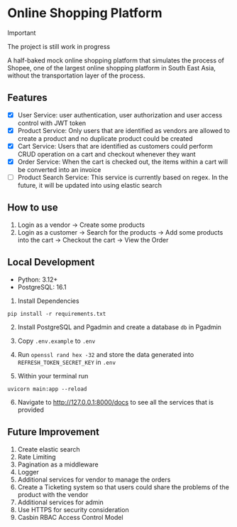 # Online Shopping Platform

> [!IMPORTANT]
> The project is still work in progress

A half-baked mock online shopping platform that simulates the process of Shopee, one of the largest online shopping platform in South East Asia, without the transportation layer of the process.

## Features

- [x] User Service: user authentication, user authorization and user access control with JWT token
- [x] Product Service: Only users that are identified as vendors are allowed to create a product and no duplicate product could be created
- [x] Cart Service: Users that are identified as customers could perform CRUD operation on a cart and checkout whenever they want
- [x] Order Service: When the cart is checked out, the items within a cart will be converted into an invoice
- [ ] Product Search Service: This service is currently based on regex. In the future, it will be updated into using elastic search

## How to use

1. Login as a vendor -> Create some products
2. Login as a customer -> Search for the products -> Add some products into the cart -> Checkout the cart -> View the Order

## Local Development

- Python: 3.12+
- PostgreSQL: 16.1

1. Install Dependencies

```shell
pip install -r requirements.txt
```

2. Install PostgreSQL and Pgadmin and create a database `db` in Pgadmin

3. Copy `.env.example` to `.env`

4. Run `openssl rand hex -32` and store the data generated into `REFRESH_TOKEN_SECRET_KEY` in `.env`

5. Within your terminal run 

```shell
uvicorn main:app --reload
```

6. Navigate to http://127.0.0.1:8000/docs to see all the services that is provided

## Future Improvement

1. Create elastic search
2. Rate Limiting
3. Pagination as a middleware
4. Logger
5. Additional services for vendor to manage the orders
6. Create a Ticketing system so that users could share the problems of the product with the vendor
7. Additional services for admin
8. Use HTTPS for security consideration
9. Casbin RBAC Access Control Model
